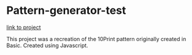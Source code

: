 # Pattern-generator-test

[link to project](https://beckaseifert.github.io/Pattern-generator-test/)

This project was a recreation of the 10Print pattern originally created in Basic. Created using Javascript.

